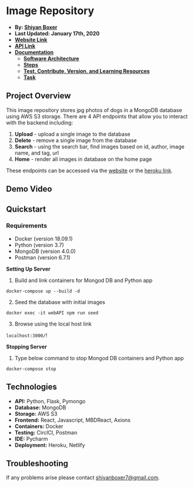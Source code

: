 # Image Repository

- **By: [Shiyan Boxer](http://shiyanboxer.netlify.app/)**
- **Last Updated: January 17th, 2020**
- **[Website Link](https://dog-image-repository.netlify.app/)**
- **[API Link](https://image-repository-by-shiyan.herokuapp.com/)**
- **[Documentation](https://github.com/shiyanboxer/Image-Repository/tree/main/Documentation)**
   - **[Software Architecture](https://github.com/shiyanboxer/Image-Repository/blob/main/Documentation/1_Software_Architecture.md)**
   - **[Steps](https://github.com/shiyanboxer/Image-Repository/blob/main/Documentation/2_Steps.md)**
   - **[Test, Contribute, Version, and Learning Resources](https://github.com/shiyanboxer/Image-Repository/blob/main/Documentation/3_Test_Contribute_Version_%20Learning_Resources.md)**
   - **[Task](https://github.com/shiyanboxer/Image-Repository/blob/main/Documentation/4_Task.md)**

## Project Overview
This image repository stores jpg photos of dogs in a MongoDB database using AWS S3 storage. There are 4 API endpoints that allow you to interact with the backend including: 
1. **Upload** - upload a single image to the database
2. **Delete** - remove a single image from the database
3. **Search** - using the search bar, find images based on id, author, image name, and tag, url
4. **Home** - render all images in database on the home page

These endpoints can be accessed via the [website](https://dog-image-repository.netlify.app/) or the [heroku link](https://image-repository-by-shiyan.herokuapp.com/).

## Demo Video

## Quickstart

### Requirements
- Docker (version 18.09.1)
- Python (version 3.7)
- MongoDB (version 4.0.0)
- Postman (version 6.7.1)

**Setting Up Server**

1. Build and link containers for Mongod DB and Python app 

`docker-compose up --build -d`

2. Seed the database with initial images

`docker exec -it webAPI npm run seed`

3. Browse using the local host link

`localhost:3000/`!

**Stopping Server**

1. Type below command to stop Mongod DB containers and Python app 

`docker-compose stop`

## Technologies
- **API:** Python, Flask, Pymongo
- **Database:** MongoDB
- **Storage:** AWS S3
- **Frontend:** React, Javascript, MBDReact, Axions
- **Containers:** Docker
- **Testing:** CirclCI, Postman
- **IDE:** Pycharm
- **Deployment:** Heroku, Netlify

## Troubleshooting
If any problems arise please contact shiyanboxer7@gmail.com.
